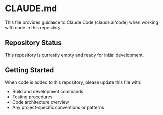 # CLAUDE.md

This file provides guidance to Claude Code (claude.ai/code) when working with code in this repository.

## Repository Status

This repository is currently empty and ready for initial development.

## Getting Started

When code is added to this repository, please update this file with:
- Build and development commands
- Testing procedures
- Code architecture overview
- Any project-specific conventions or patterns
